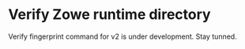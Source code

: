 # Verify Zowe runtime directory

Verify fingerprint command for v2 is under development. Stay tunned.
